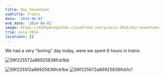```yaml
---
title: Day Seventeen
subtitle: Trains
date: '2014-06-01'
end_date: '2014-06-01'
image: https://d3khpbv2gxh34v.cloudfront.net/p/asia-2014/day-seventeen/59f225542a86925838fcb1ba.jpg
trip: asia-2014
locations: []
---
```


We had a very "boring" day today, were we spent 6 hours in trains.

![59f225572a86925838fcb1bb](https://d3khpbv2gxh34v.cloudfront.net/p/asia-2014/day-seventeen/59f225592a86925838fcb1bc.jpg "1.5")

![59f2255f2a86925838fcb1be](https://d3khpbv2gxh34v.cloudfront.net/p/asia-2014/day-seventeen/59f225622a86925838fcb1c0.jpg "1.5")
![59f225672a86925838fcb1c1](https://d3khpbv2gxh34v.cloudfront.net/p/asia-2014/day-seventeen/59f2256b2a86925838fcb1c2.jpg "1.5")

